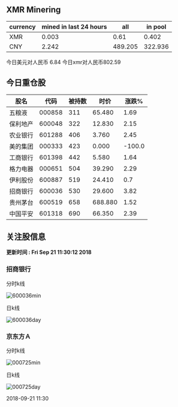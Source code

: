 ## XMR Minering

|currency|mined in last 24 hours|all|in pool|
|---|---|---|---|
|XMR|0.003|0.61|0.402|
|CNY|2.242|489.205|322.936|

今日美元对人民币 6.84	今日xmr对人民币802.59


## 今日重仓股 

|股名|代码|被持数|时价|涨跌%|
|---|---|---|---|---|
|五粮液|000858|311|65.480|1.69|
|保利地产|600048|322|12.830|2.15|
|农业银行|601288|406|3.760|2.45|
|美的集团|000333|423|0.000|-100.0|
|工商银行|601398|442|5.580|1.64|
|格力电器|000651|504|39.290|2.29|
|伊利股份|600887|519|24.410|0.7|
|招商银行|600036|530|29.600|3.82|
|贵州茅台|600519|658|688.880|1.52|
|中国平安|601318|690|66.350|2.39|

## 关注股信息
**更新时间 : Fri Sep 21 11:30:12 2018**
### 招商银行 
分时k线

![600036min](http://image.sinajs.cn/newchart/min/n/sh600036.gif)

日k线

![600036day](http://image.sinajs.cn/newchart/daily/n/sh600036.gif)

### 京东方Ａ 
分时k线

![000725min](http://image.sinajs.cn/newchart/min/n/sz000725.gif)

日k线

![000725day](http://image.sinajs.cn/newchart/daily/n/sz000725.gif)

2018-09-21 11:30